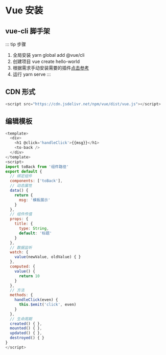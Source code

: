 # Vue 安装

## vue-cli 脚手架

::: tip 步骤

1. 全局安装 yarn global add @vue/cli
2. 创建项目 vue create hello-world
3. 根据需求手动安装需要的插件[点击参考](https://www.jianshu.com/p/3f8bfe70433b)
4. 运行 yarn serve
   :::

## CDN 形式

```js
<script src="https://cdn.jsdelivr.net/npm/vue/dist/vue.js"></script>
```

## 编辑模板

```js
<template>
  <div>
    <h1 @click='handleClick'>{{msg}}</h1>
    <to-back />
  </div>
</template>
<script>
import toBack from '组件路径'
export default {
  // 绑定组件
  components: ['toBack'],
  // 动态属性
  data() {
    return {
      msg: '模板展示'
    }
  },
  // 组件传值
  props: {
    title: {
      type: String,
      default: '标题'
    }
  },
  // 数据监听
  watch: {
    value(newValue, oldValue) { }
  },
  computed: {
    value() {
      return 10
    }
  },
  // 方法
  methods: {
    handleClick(even) {
      this.$emit('click', even)
    }
  },
  // 生命周期
  created() { },
  mounted() { },
  updated() { },
  destroyed() { }
}
</script>
```
